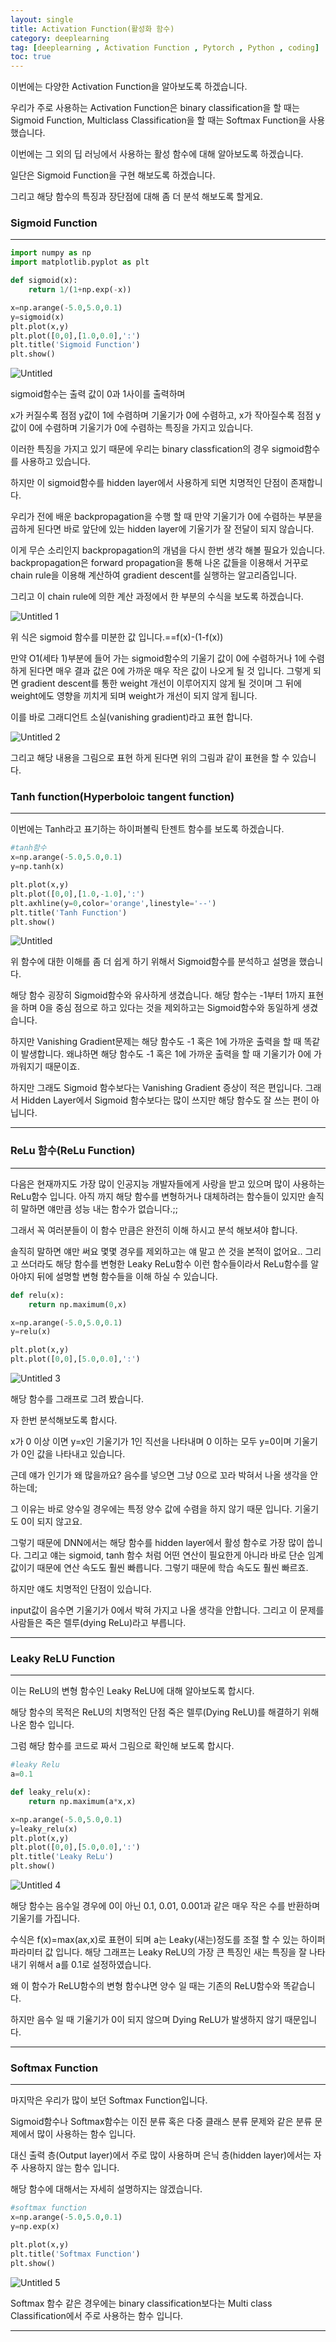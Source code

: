 ```yaml
--- 
layout: single
title: Activation Function(활성화 함수)
category: deeplearning
tag: [deeplearning , Activation Function , Pytorch , Python , coding]
toc: true
---
```



이번에는 다양한 Activation Function을 알아보도록 하겠습니다.

우리가 주로 사용하는 Activation Function은 binary classification을 할 때는 Sigmoid Function, Multiclass Classification을 할 때는 Softmax Function을 사용했습니다.

이번에는 그 외의 딥 러닝에서 사용하는 활성 함수에 대해 알아보도록 하겠습니다.

일단은 Sigmoid Function을 구현 해보도록 하겠습니다.

그리고 해당 함수의 특징과 장단점에 대해 좀 더 분석 해보도록 할게요.

### Sigmoid Function

---

```python
import numpy as np
import matplotlib.pyplot as plt
```

```python
def sigmoid(x):
    return 1/(1+np.exp(-x))

x=np.arange(-5.0,5.0,0.1)
y=sigmoid(x)
plt.plot(x,y)
plt.plot([0,0],[1.0,0.0],':')
plt.title('Sigmoid Function')
plt.show()
```

![Untitled](https://github.com/jusunglee-ai/jusunglee-ai.github.io/assets/125032849/56a6756b-508c-449c-a8bf-a901014d973b)

sigmoid함수는 출력 값이 0과 1사이를 출력하며

x가 커질수록 점점  y값이 1에 수렴하며 기울기가 0에 수렴하고, x가 작아질수록 점점 y값이 0에 수렴하며 기울기가 0에 수렴하는 특징을 가지고 있습니다.

이러한 특징을 가지고 있기 때문에 우리는 binary classfication의 경우 sigmoid함수를 사용하고 있습니다.

하지만 이 sigmoid함수를 hidden layer에서 사용하게 되면 치명적인 단점이 존재합니다.

우리가 전에 배운 backpropagation을 수행 할 때 만약 기울기가 0에 수렴하는 부분을 곱하게 된다면 바로 앞단에 있는 hidden layer에 기울기가 잘 전달이 되지 않습니다.

이게 무슨 소리인지 backpropagation의 개념을 다시 한번 생각 해볼 필요가 있습니다. backpropagation은 forward propagation을 통해 나온 값들을 이용해서 거꾸로 chain rule을 이용해 계산하여 gradient descent를 실행하는 알고리즘입니다.

그리고 이 chain rule에 의한 계산 과정에서 한 부분의 수식을 보도록 하겠습니다.

![Untitled 1](https://github.com/jusunglee-ai/jusunglee-ai.github.io/assets/125032849/f98c39a3-7065-431e-9732-ee5c01b8a0f6)

위 식은 sigmoid 함수를 미분한 값 입니다.==f(x)-(1-f(x))

만약 O1(세타 1)부분에 들어 가는 sigmoid함수의 기울기 값이 0에 수렴하거나 1에 수렴하게 된다면 매우 결과 값은 0에 가까운 매우 작은 값이 나오게 될 것 입니다. 그렇게 되면 gradient descent를 통한 weight 개선이 이루어지지 않게 될 것이며 그 뒤에 weight에도 영향을 끼치게 되며 weight가 개선이 되지 않게 됩니다.

이를 바로 그래디언트 소실(vanishing gradient)라고 표현 합니다.

 

![Untitled 2](https://github.com/jusunglee-ai/jusunglee-ai.github.io/assets/125032849/23baa908-552e-49f1-8aaa-a967af7be99f)

그리고 해당 내용을 그림으로 표현 하게 된다면 위의 그림과 같이 표현을 할 수 있습니다.

### Tanh function(Hyperboloic tangent function)

---

이번에는 Tanh라고 표기하는 하이퍼볼릭 탄젠트 함수를 보도록 하겠습니다.

```python
#tanh함수
x=np.arange(-5.0,5.0,0.1)
y=np.tanh(x)

plt.plot(x,y)
plt.plot([0,0],[1.0,-1.0],':')
plt.axhline(y=0,color='orange',linestyle='--')
plt.title('Tanh Function')
plt.show()
```

![Untitled](https://github.com/jusunglee-ai/jusunglee-ai.github.io/assets/125032849/56a6756b-508c-449c-a8bf-a901014d973b)

위 함수에 대한 이해를 좀 더 쉽게 하기 위해서 Sigmoid함수를 분석하고 설명을 했습니다.

해당 함수 굉장히 Sigmoid함수와 유사하게 생겼습니다. 해당 함수는 -1부터 1까지 표현을 하며 0을 중심 점으로 하고 있다는 것을 제외하고는 Sigmoid함수와 동일하게 생겼습니다.

하지만 Vanishing Gradient문제는 해당 함수도 -1 혹은 1에 가까운 출력을 할 때 똑같이 발생합니다. 왜냐하면 해당 함수도 -1 혹은 1에 가까운 출력을 할 때 기울기가 0에 가까워지기 때문이죠.

 하지만 그래도 Sigmoid 함수보다는 Vanishing Gradient 증상이 적은 편입니다. 그래서 Hidden Layer에서 Sigmoid 함수보다는 많이 쓰지만 해당 함수도 잘 쓰는 편이 아닙니다. 

---

### ReLu 함수(ReLu Function)

---

다음은 현재까지도 가장 많이 인공지능 개발자들에게 사랑을 받고 있으며 많이 사용하는 ReLu함수 입니다. 아직 까지 해당 함수를 변형하거나 대체하려는 함수들이 있지만 솔직히 말하면 얘만큼 성능 내는 함수가 없습니다.;;

그래서 꼭 여러분들이 이 함수 만큼은 완전히 이해 하시고 분석 해보셔야 합니다.

솔직히 말하면 얘만 써요 몇몇 경우를 제외하고는 얘 말고 쓴 것을 본적이 없어요.. 그리고 쓰더라도 해당 함수를 변형한 Leaky ReLu함수 이런 함수들이라서 ReLu함수를 알아야지 뒤에 설명할 변형 함수들을 이해 하실 수 있습니다.

```python
def relu(x):
    return np.maximum(0,x)

x=np.arange(-5.0,5.0,0.1)
y=relu(x)

plt.plot(x,y)
plt.plot([0,0],[5.0,0.0],':')
```

![Untitled 3](https://github.com/jusunglee-ai/jusunglee-ai.github.io/assets/125032849/77bce250-f916-4ca5-b752-31b920672409)

해당 함수를 그래프로 그려 봤습니다.

자 한번 분석해보도록 합시다.

x가 0 이상 이면 y=x인 기울기가 1인 직선을 나타내며 0 이하는 모두 y=0이며 기울기가 0인 값을 나타내고 있습니다.

근데 얘가 인기가 왜 많을까요? 음수를 넣으면 그냥 0으로 꼬라 박혀서 나올 생각을 안하는데;

그 이유는 바로 양수일 경우에는 특정 양수 값에 수렴을 하지 않기 때문 입니다. 기울기도 0이 되지 않고요.

그렇기 때문에 DNN에서는 해당 함수를 hidden layer에서 활성 함수로 가장 많이 씁니다. 그리고 얘는 sigmoid, tanh 함수 처럼 어떤 연산이 필요한게 아니라 바로 단순 임계 값이기 때문에 연산 속도도 훨씬 빠릅니다. 그렇기 때문에 학습 속도도 훨씬 빠르죠.

하지만 얘도 치명적인 단점이 있습니다.

input값이 음수면 기울기가 0에서 박혀 가지고 나올 생각을 안합니다. 그리고 이 문제를 사람들은 죽은 렐루(dying ReLu)라고 부릅니다.

---

### Leaky ReLU Function

---

이는 ReLU의 변형 함수인 Leaky ReLU에 대해 알아보도록 합시다.

해당 함수의 목적은 ReLU의 치명적인 단점 죽은 렐루(Dying ReLU)를 해결하기 위해 나온 함수 입니다.

그럼 해당 함수를 코드로 짜서 그림으로 확인해 보도록 합시다.

```python
#leaky Relu
a=0.1

def leaky_relu(x):
    return np.maximum(a*x,x)

x=np.arange(-5.0,5.0,0.1)
y=leaky_relu(x)
plt.plot(x,y)
plt.plot([0,0],[5.0,0.0],':')
plt.title('Leaky ReLu')
plt.show()
```

![Untitled 4](https://github.com/jusunglee-ai/jusunglee-ai.github.io/assets/125032849/83128692-94bf-4545-9382-deb2eb595410)


해당 함수는 음수일 경우에 0이 아닌 0.1, 0.01, 0.001과 같은 매우 작은 수를 반환하며 기울기를 가집니다.

수식은 f(x)=max(ax,x)로 표현이 되며 a는 Leaky(새는)정도를 조절 할 수 있는 하이퍼 파라미터 값 입니다. 해당 그래프는 Leaky ReLU의 가장 큰 특징인 새는 특징을 잘 나타내기 위해서 a를 0.1로 설정하였습니다.

왜 이 함수가 ReLU함수의 변형 함수냐면 양수 일 때는 기존의 ReLU함수와 똑같습니다. 

하지만 음수 일 때 기울기가 0이 되지 않으며 Dying ReLU가 발생하지 않기 때문입니다.

---

### Softmax Function

---

마지막은 우리가 많이 보던 Softmax Function입니다.

Sigmoid함수나 Softmax함수는 이진 분류 혹은 다중 클래스 분류 문제와 같은 분류 문제에서 많이 사용하는 함수 입니다.

대신 출력 층(Output layer)에서 주로 많이 사용하며 은닉 층(hidden layer)에서는 자주 사용하지 않는 함수 입니다.

해당 함수에 대해서는 자세히 설명하지는 않겠습니다.

```python
#softmax function
x=np.arange(-5.0,5.0,0.1)
y=np.exp(x)

plt.plot(x,y)
plt.title('Softmax Function')
plt.show()
```

![Untitled 5](https://github.com/jusunglee-ai/jusunglee-ai.github.io/assets/125032849/0417d6d5-c81c-4583-b1f2-7347664dd840)

Softmax 함수 같은 경우에는 binary classification보다는 Multi class Classification에서 주로 사용하는 함수 입니다.

---
